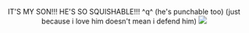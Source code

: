 <p align="center">
    IT'S MY SON!!! HE'S SO SQUISHABLE!!! ^q^ (he's punchable too) (just because i love him doesn't mean i defend him)
    <img src="https://file.garden/Z1OpYh3OMHUM4tMG/%3AT" /> 
</p>
